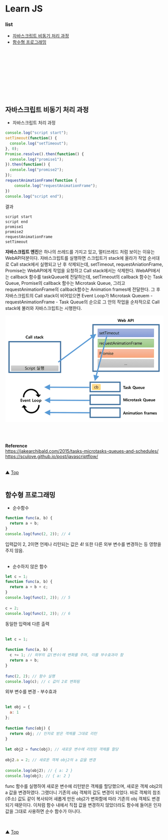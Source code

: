 # Learn JS

### list
* [자바스크립트 비동기 처리 과정](#자바스크립트-비동기-처리-과정)
* [함수형 프로그래밍](#함수형-프로그래밍)

<br/><br/>
===
<br/><br/>
## 자바스크립트 비동기 처리 과정
- 자바스크립트 처리 과정
```JavaScript
console.log("script start");
setTimeout(function() {
  console.log("setTimeout");
}, 0);
Promise.resolve().then(function() {
  console.log("promise1");
}).then(function() {
  console.log("promise2");
});
requestAnimationFrame(function {
    console.log("requestAnimationFrame");
})
console.log("script end");
```
결과
```
script start
script end
promise1
promise2
requestAnimationFrame
setTimeout
```
**자바스크립트 엔진**은 하나의 쓰레드를 가지고 있고, 멀티쓰레드 처럼 보이는 이유는 WebAPI덕분이다.
자바스크립트를 실행하면 스크립트가 stack에 올라가 작업 순서대로 Call stack에서 실행되고 난 후 삭제되는데, setTimeout, requestAniationFrame, Promise는 WebAPI에게 작업을 요청하고 Call stack에서는 삭제한다.
WebAPI에서는 callback 함수를 taskQueue에 전달하는데, setTimeout의 callback 함수는 Task Queue, Promise의 callback 함수는 Microtask Queue, 그리고 requestAnimationFrame의 callback함수는 Animation frames에 전달한다.
그 후 자바스크립트의 Call stack이 비어있으면 Event Loop가 Microtask Queuem - requestAnimationFrame - Task Queue의 순으로 그 안의 작업을 순차적으로 Call stack에 불러와 자바스크립트는 시행한다.

![asynchronous](./img/js-asynchronous.png)

<br/><br/><br/>
**Reference**<br/>
https://jakearchibald.com/2015/tasks-microtasks-queues-and-schedules/ <br/>
https://sculove.github.io/post/javascriptflow/
<br/><br/><br/>
▲ [Top](#list)
<br/><br/>
## 함수형 프로그래밍
- 순수함수
```JavaScript
function func(a, b) {
  return a + b;
}
console.log(func(2, 2)); // 4
```
입력값이 2, 2이면 언제나 리턴되는 값은 4!
또한 다른 외부 변수를 변경하는 등 영향을 주지 않음.
<br/><br/> 

- 순수하지 않은 함수
```JavaScript
let c = 1;
function func(a, b) {
  return a + b + c;
}
console.log(func(2, 2)); // 5

c = 2; 
console.log(func(2, 2)); // 6
```
동일한 입력에 다른 출력
<br/><br/> 

```JavaScript
let c = 1;

function func(a, b) {
  c += 1; // 외부의 값(변수)에 변화를 주며, 이를 부수효과라 함
  return a + b;
}

func(2, 2); // 함수 실행
console.log(c); // c 값이 2로 변화됨
```
외부 변수를 변경 - 부수효과
<br/><br/> 

```JavaScript
let obj = {
  a: 1
};

function func(obj) {
  return obj; // 인자로 받은 객체를 그대로 리턴
}

let obj2 = func(obj); // 새로운 변수에 리턴된 객체를 할당

obj2.a = 2; // 새로운 객체 obj2의 a 값을 변경

console.log(obj2); // { a: 2 }
console.log(obj); // { a: 2 }
```
func 함수를 실행하여 새로운 변수에 리턴받은 객체를 할당했으며, 새로운 객체 obj2의 a 값을 변경하였다. 그랬더니 기존의 obj 객체의 값도 변경이 되었다. 바로 객체의 참조(주소) 값도 같이 복사되어 새롭게 만든 obj2가 변화함에 따라 기존의 obj 객체도 변경되기 때문이다. 이처럼 함수 내에서 직접 값을 변경하지 않았더라도 함수에 들어온 인자값을 그대로 사용하면 순수 함수가 아니다.

<br/><br/>
▲ [Top](#list)
